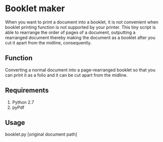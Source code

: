 Booklet maker
=======

When you want to print a document into a booklet, it is not convenient when booklet printing function is not supported by your printer. This tiny script is able to rearrange the order of pages of a document, outputting a rearranged document thereby making the document as a booklet after you cut it apart from the midline, consequently.

Function
-----------
Converting a normal document into a page-rearranged booklet so that you can print it as a folio and it can be cut apart from the midline.

Requirements
-----------
1. Python 2.7
2. pyPdf

Usage
-----------
booklet.py [original document path]
